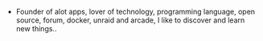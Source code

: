 - Founder of alot apps, lover of technology, programming language, open source, forum, docker, unraid and arcade, I like to discover and learn new things..
  <br>






















































































































































































